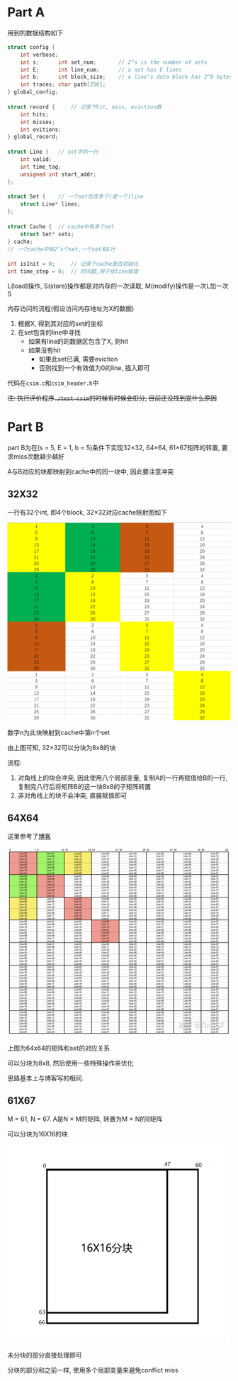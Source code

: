 # Part A

用到的数据结构如下

``` C++
struct config {
    int verbose;
    int s;      int set_num;       // 2^s is the number of sets
    int E;      int line_num;      // a set has E lines
    int b;      int block_size;    // a line's data block has 2^b bytes
    int traces; char path[256];
} global_config;
	
struct record {		// 记录下hit, miss, eviction数
    int hits;		
    int misses;
    int evitions;
} global_record;

struct Line {	// set中的一行
    int valid;
    int time_tag;
    unsigned int start_addr;
};

struct Set {	// 一个set包含多个(或一个)line
    struct Line* lines;
};

struct Cache {	// cache中有多个set
    struct Set* sets;
} cache;
// 一个cache中有2^s个set,一个set有E行

int isInit = 0;		// 记录下cache是否初始化
int time_step = 0;	// 时间戳,用于给line赋值
```

L(load)操作, S(store)操作都是对内存的一次读取, M(modify)操作是一次L加一次S

内存访问的流程(假设访问内存地址为X的数据)

1. 根据X, 得到其对应的set的坐标
2. 在set包含的line中寻找
   - 如果有line的的数据区包含了X, 则hit
   - 如果没有hit
     - 如果此set已满, 需要eviction
     - 否则找到一个有效值为0的line, 插入即可

代码在`csim.c`和`csim_header.h`中



~~注: 执行评价程序`./test-csim`的时候有时候会扣分, 目前还没找到是什么原因~~



# Part B

part B为在(s = 5, E = 1, b = 5)条件下实现32×32, 64×64, 61×67矩阵的转置, 要求miss次数越少越好

A与B对应的块都映射到cache中的同一块中, 因此要注意冲突

## 32X32

一行有32个int, 即4个block, 32×32对应cache映射图如下

![image-20230105193432095](README.assets/image-20230105193432095.png)

数字n为此块映射到cache中第n个set

由上图可知, 32×32可以分块为8x8的块

流程:

1. 对角线上的块会冲突, 因此使用八个局部变量, 复制A的一行再赋值给B的一行, 复制完八行后将矩阵B的这一块8x8的子矩阵转置
2. 非对角线上的块不会冲突, 直接赋值即可



## 64X64

这里参考了[博客](https://zhuanlan.zhihu.com/p/387662272)

![image-20230105193703446](README.assets/image-20230105193703446.png)

上图为64x64的矩阵和set的对应关系

可以分块为8x8, 然后使用一些特殊操作来优化

思路基本上与博客写的相同.



## 61X67

M = 61, N = 67. A是N × M的矩阵, 转置为M × N的B矩阵

可以分块为16X16的块

![image-20230105194159758](README.assets/image-20230105194159758.png)

未分块的部分直接处理即可

分块的部分和之前一样, 使用多个局部变量来避免conflict miss
